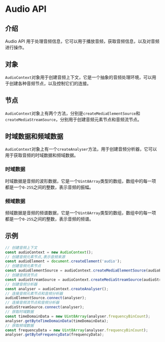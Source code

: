 # Audio API
## 介绍
Audio API 用于处理音频信息，它可以用于播放音频，获取音频信息，以及对音频进行操作。
## 对象
`AudioContext`对象用于创建音频上下文，它是一个抽象的音频处理环境，可以用于创建各种音频节点，以及控制它们的连接。
## 节点
`AudioContext`对象上有两个方法，分别是`createMediaElementSource`和`createMediaStreamSource`，分别用于创建音频元素节点和音频流节点。
## 时域数据和频域数据
`AudioContext`对象上有一个`createAnalyser`方法，用于创建音频分析器，它可以用于获取音频的时域数据和频域数据。
### 时域数据
时域数据是音频的波形数据，它是一个`Uint8Array`类型的数组，数组中的每一项都是一个`0-255`之间的整数，表示音频的振幅。
### 频域数据
频域数据是音频的频谱数据，它是一个`Uint8Array`类型的数组，数组中的每一项都是一个`0-255`之间的整数，表示音频的频谱。

## 示例
```js
// 创建音频上下文
const audioContext = new AudioContext();
// 创建音频元素节点,表示音频来源
const audioElement = document.createElement('audio');
// 创建音频元素节点
const audioElementSource = audioContext.createMediaElementSource(audioElement);
// 创建音频流节点
const audioStreamSource = audioContext.createMediaStreamSource(audioStream);
// 创建音频分析器
const analyser = audioContext.createAnalyser();
// 连接音频元素节点和音频分析器
audioElementSource.connect(analyser);
// 连接音频流节点和音频分析器
audioStreamSource.connect(analyser);
// 获取时域数据
const timeDomainData = new Uint8Array(analyser.frequencyBinCount);
analyser.getByteTimeDomainData(timeDomainData);
// 获取频域数据
const frequencyData = new Uint8Array(analyser.frequencyBinCount);
analyser.getByteFrequencyData(frequencyData);
```
